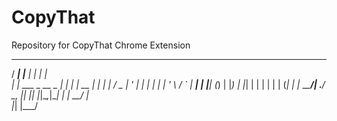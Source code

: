 # CopyThat
Repository for CopyThat Chrome Extension


   _____               _______ _           _   
  / ____|             |__   __| |         | |  
 | |     ___  _ __  _   _| |  | |__   __ _| |_ 
 | |    / _ \| '_ \| | | | |  | '_ \ / _` | __|
 | |___| (_) | |_) | |_| | |  | | | | (_| | |_ 
  \_____\___/| .__/ \__, |_|  |_| |_|\__,_|\__|
             | |     __/ |                     
             |_|    |___/                      
